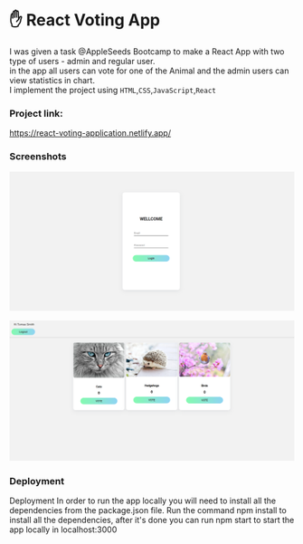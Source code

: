 # ✋ React Voting App

I was given a task @AppleSeeds Bootcamp to make a React App with two type of users - admin and regular user.<br> in the app all users can vote for one of the Animal and the admin users can view statistics in chart.<br>
I implement the project using `HTML`,`CSS`,`JavaScript`,`React`

### Project link:

https://react-voting-application.netlify.app/

### Screenshots

![Alt text](/src/assets/%E2%80%8F%E2%80%8FhomeSH.PNG)

![plot](/src/assets/%E2%80%8F%E2%80%8FvotingSH.PNG)

### Deployment

Deployment
In order to run the app locally you will need to install all the dependencies from the package.json file. Run the command npm install to install all the dependencies, after it's done you can run npm start to start the app locally in localhost:3000
